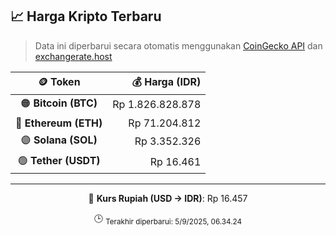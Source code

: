 

<!-- HARGA_KRIPTO -->
## 📈 Harga Kripto Terbaru

> Data ini diperbarui secara otomatis menggunakan [CoinGecko API](https://www.coingecko.com/) dan [exchangerate.host](https://exchangerate.host/)

<div align="center">

| 🪙 Token | 💰 Harga (IDR) |
|:------:|---------------:|
| 🟠 **Bitcoin (BTC)**   | Rp 1.826.828.878 |
| 🔵 **Ethereum (ETH)**  | Rp 71.204.812 |
| 🟣 **Solana (SOL)**    | Rp 3.352.326 |
| 🟢 **Tether (USDT)**   | Rp 16.461 |

---

💱 **Kurs Rupiah (USD → IDR)**: Rp 16.457

🕒 <sub>Terakhir diperbarui: 5/9/2025, 06.34.24</sub>

</div>
<!-- /HARGA_KRIPTO -->